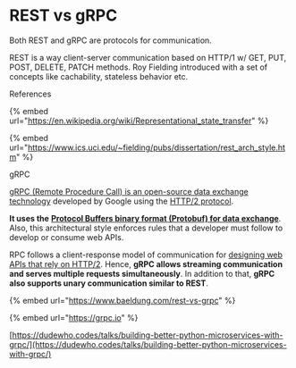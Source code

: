 # REST vs gRPC

Both REST and gRPC are protocols for communication.



REST is a way client-server communication based on HTTP/1 w/ GET, PUT, POST, DELETE, PATCH methods. Roy Fielding introduced with a set of concepts like cachability, stateless behavior etc.



References

{% embed url="https://en.wikipedia.org/wiki/Representational_state_transfer" %}

{% embed url="https://www.ics.uci.edu/~fielding/pubs/dissertation/rest_arch_style.htm" %}



gRPC



[gRPC (Remote Procedure Call) is an open-source data exchange technology](https://www.baeldung.com/grpc-introduction) developed by Google using the [HTTP/2 protocol](https://www.baeldung.com/netty-http2).

**It uses the** [**Protocol Buffers binary format (Protobuf) for data exchange**](https://www.baeldung.com/spring-rest-api-with-protocol-buffers#1-introduction-to-protocol-buffers). Also, this architectural style enforces rules that a developer must follow to develop or consume web APIs.

RPC follows a client-response model of communication for [designing web APIs that rely on HTTP/2](https://www.baeldung.com/java-9-http-client). Hence, **gRPC allows streaming communication and serves multiple requests simultaneously**. In addition to that, **gRPC also supports unary communication similar to REST**.



{% embed url="https://www.baeldung.com/rest-vs-grpc" %}

{% embed url="https://grpc.io" %}

[https://dudewho.codes/talks/building-better-python-microservices-with-grpc/](https://dudewho.codes/talks/building-better-python-microservices-with-grpc/)
